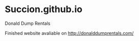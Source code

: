 # Succion.github.io
Donald Dump Rentals

Finished website avaliable on http://donalddumprentals.com/
